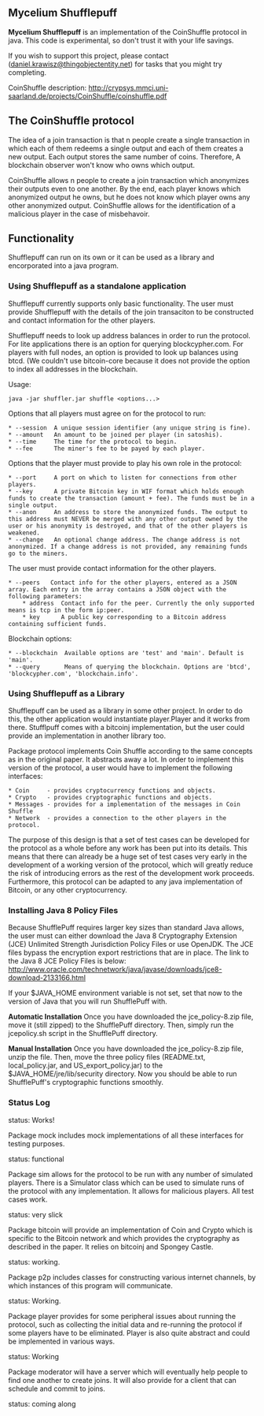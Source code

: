 
## Mycelium Shufflepuff

**Mycelium Shufflepuff** is an implementation of the CoinShuffle protocol in java.
This code is experimental, so don't trust it with your life savings.

If you wish to support this project, please contact
(daniel.krawisz@thingobjectentity.net) for tasks that you might try completing.

CoinShuffle description:
http://crypsys.mmci.uni-saarland.de/projects/CoinShuffle/coinshuffle.pdf

## The CoinShuffle protocol

The idea of a join transaction is that n people create a single transaction in
which each of them redeems a single output and each of them creates a new
output. Each output stores the same number of coins. Therefore, A blockchain observer
won't know who owns which output.

CoinShuffle allows n people to create a join transaction which anonymizes their
outputs even to one another. By the end, each player knows which anonymized
output he owns, but he does not know which player owns any other anonymized
output. CoinShuffle allows for the identification of a malicious player in
the case of misbehavoir.

## Functionality

Shufflepuff can run on its own or it can be used as a library and encorporated
into a java program.

### Using Shufflepuff as a standalone application

Shufflepuff currently supports only basic functionality. The user must provide
Shufflepuff with the details of the join transaciton to be constructed and
contact information for the other players.

Shufflepuff needs to look up address balances in order to run the protocol.
For lite applications there is an option for querying blockcypher.com. For
players with full nodes, an option is provided to look up balances using btcd.
(We couldn't use bitcoin-core because it does not provide the option to index
all addresses in the blockchain.

Usage:

    java -jar shuffler.jar shuffle <options...>

Options that all players must agree on for the protocol to run:

    * --session  A unique session identifier (any unique string is fine).
    * --amount   An amount to be joined per player (in satoshis).
    * --time     The time for the protocol to begin.
    * --fee      The miner's fee to be payed by each player.

Options that the player must provide to play his own role in the protocol:

    * --port     A port on which to listen for connections from other players.
    * --key      A private Bitcoin key in WIF format which holds enough funds to create the transaction (amount + fee). The funds must be in a single output.
    * --anon     An address to store the anonymized funds. The output to this address must NEVER be merged with any other output owned by the user or his anonymity is destroyed, and that of the other players is weakened.
    * --change   An optional change address. The change address is not anonymized. If a change address is not provided, any remaining funds go to the miners.

The user must provide contact information for the other players.

    * --peers   Contact info for the other players, entered as a JSON array. Each entry in the array contains a JSON object with the following parameters:
        * address  Contact info for the peer. Currently the only supported means is tcp in the form ip:peer.
        * key      A public key corresponding to a Bitcoin address containing sufficient funds.

Blockchain options:

    * --blockchain  Available options are 'test' and 'main'. Default is 'main'.
    * --query       Means of querying the blockchain. Options are 'btcd', 'blockcypher.com', 'blockchain.info'.

### Using Shufflepuff as a Library

Shufflepuff can be used as a library in some other project. In order to do
this, the other application would instantiate player.Player and it works
from there. Stufflpuff comes with a bitcoinj implementation, but the user
could provide an implementation in another library too.

Package protocol implements Coin Shuffle according to the same concepts as in
the original paper. It abstracts away a lot. In order to implement this version
of the protocol, a user would have to implement the following interfaces:

    * Coin     - provides cryptocurrency functions and objects.
    * Crypto   - provides cryptographic functions and objects.
    * Messages - provides for a implementation of the messages in Coin Shuffle
    * Network  - provides a connection to the other players in the protocol.

The purpose of this design is that a set of test cases can be developed for
the protocol as a whole before any work has been put into its details. This
means that there can already be a huge set of test cases very early
in the development of a working version of the protocol, which will greatly
reduce the risk of introducing errors as the rest of the development work
proceeds. Furthermore, this protocol can be adapted to any java implementation
of Bitcoin, or any other cryptocurrency.

### Installing Java 8 Policy Files

Because ShufflePuff requires larger key sizes than standard Java allows, the user
must can either download the Java 8 Cryptography Extension (JCE) Unlimited Strength Jurisdiction
Policy Files or use OpenJDK.  The JCE files bypass the encryption export restrictions that are in place.
The link to the Java 8 JCE Policy Files is below:
http://www.oracle.com/technetwork/java/javase/downloads/jce8-download-2133166.html

If your $JAVA_HOME environment variable is not set, set that now to the version of
Java that you will run ShufflePuff with.

**Automatic Installation**
Once you have downloaded the jce_policy-8.zip file, move it (still zipped) to the ShufflePuff
directory. Then, simply run the jcepolicy.sh script in the ShufflePuff directory.

**Manual Installation**
Once you have downloaded the jce_policy-8.zip file, unzip the file.
Then, move the three policy files (README.txt, local_policy.jar, and
US_export_policy.jar) to the $JAVA_HOME/jre/lib/security directory.  Now you should be
able to run ShufflePuff's cryptographic functions smoothly.

### Status Log

status: Works!

Package mock includes mock implementations of all these interfaces for testing
purposes.

status: functional

Package sim allows for the protocol to be run with any number of simulated
players. There is a Simulator class which can be used to simulate runs of the
protocol with any implementation. It allows for malicious players. All test
cases work.

status: very slick

Package bitcoin will provide an implementation of Coin and Crypto which is
specific to the Bitcoin network and which provides the cryptography as described
in the paper. It relies on bitcoinj and Spongey Castle.

status: working.

Package p2p includes classes for constructing various internet channels, by
which instances of this program will communicate.

status: Working.

Package player provides for some peripheral issues about running the protocol,
such as collecting the initial data and re-running the protocol if some players
have to be eliminated. Player is also quite abstract and could be implemented in
various ways.

status: Working

Package moderator will have a server which will eventually help people to find
one another to create joins. It will also provide for a client that can schedule
and commit to joins.

status: coming along
